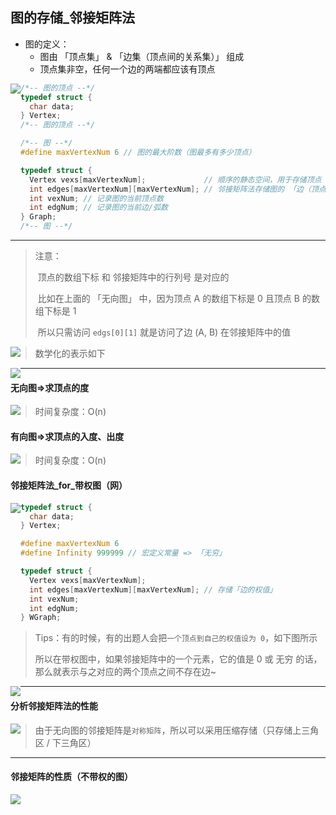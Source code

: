 ## 图的存储_邻接矩阵法

- 图的定义：
	- 图由 「顶点集」 & 「边集（顶点间的关系集）」 组成
	- 顶点集非空，任何一个边的两端都应该有顶点

<img src='https://gitee.com/pj-l/imgs-1/raw/master/screenShot/image-20211116164839601.png' style='float: left;'></img>

```c
/*-- 图的顶点 --*/
typedef struct {
  char data;
} Vertex;
/*-- 图的顶点 --*/

/*-- 图 --*/
#define maxVertexNum 6 // 图的最大阶数（图最多有多少顶点）

typedef struct {
  Vertex vexs[maxVertexNum];             // 顺序的静态空间，用于存储顶点
  int edges[maxVertexNum][maxVertexNum]; // 邻接矩阵法存储图的 「边（顶点间的关系）」
  int vexNum; // 记录图的当前顶点数
  int edgNum; // 记录图的当前边/弧数
} Graph;
/*-- 图 --*/
```

---

> 注意：
>
> ​	顶点的数组下标 和 邻接矩阵中的行列号 是对应的
>
> ​	比如在上面的 「无向图」 中，因为顶点 A 的数组下标是 0 且顶点 B 的数组下标是 1
>
> ​	所以只需访问 `edgs[0][1]` 就是访问了边 (A, B) 在邻接矩阵中的值

<img src='https://gitee.com/pj-l/imgs-1/raw/master/screenShot/image-20211116174627588.png' style='float: left;'></img>

> 数学化的表示如下

<img src='https://gitee.com/pj-l/imgs-1/raw/master/screenShot/image-20211116174923769.png' style='float: left;'></img>

---

#### 无向图=>求顶点的度

<img src='https://gitee.com/pj-l/imgs-1/raw/master/screenShot/image-20211116175237451.png' style='float: left;'></img>

> 时间复杂度：O(n)

#### 有向图=>求顶点的入度、出度

<img src='https://gitee.com/pj-l/imgs-1/raw/master/screenShot/image-20211116175450936.png' style='float: left;'></img>

> 时间复杂度：O(n)

#### 邻接矩阵法\_for\_带权图（网）

<img src='https://gitee.com/pj-l/imgs-1/raw/master/screenShot/image-20211116175806255.png' style='float: left;'></img>

```c
typedef struct {
  char data;
} Vertex;

#define maxVertexNum 6
#define Infinity 999999 // 宏定义常量 => 「无穷」

typedef struct {
  Vertex vexs[maxVertexNum];
  int edges[maxVertexNum][maxVertexNum]; // 存储「边的权值」
  int vexNum;
  int edgNum;
} WGraph;
```

> Tips：有的时候，有的出题人会把`一个顶点到自己的权值设为 0`，如下图所示
>
> 所以在带权图中，如果邻接矩阵中的一个元素，它的值是 0 或 无穷 的话，那么就表示与之对应的两个顶点之间不存在边~

<img src='https://gitee.com/pj-l/imgs-1/raw/master/screenShot/image-20211116182138313.png' style='float: left;'></img>

---

#### 分析邻接矩阵法的性能

<img src='https://gitee.com/pj-l/imgs-1/raw/master/screenShot/image-20211116182527127.png' style='float: left;'></img>

> 由于无向图的邻接矩阵是`对称矩阵`，所以可以采用压缩存储（只存储上三角区 / 下三角区）

---

#### 邻接矩阵的性质（不带权的图）

<img src='https://gitee.com/pj-l/imgs-1/raw/master/screenShot/image-20211116210020696.png' style='float: left;'></img>
